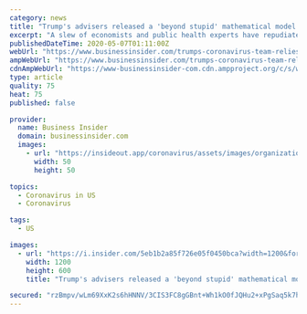 ```yaml
---
category: news
title: "Trump's advisers released a 'beyond stupid' mathematical model of coronavirus deaths created in Excel by a controversial economist"
excerpt: "A slew of economists and public health experts have repudiated Kevin Hassett's model and some argued he bent the data to fit the outcome he desired."
publishedDateTime: 2020-05-07T01:11:00Z
webUrl: "https://www.businessinsider.com/trumps-coronavirus-team-relies-on-stupid-model-by-controversial-economist-2020-5"
ampWebUrl: "https://www.businessinsider.com/trumps-coronavirus-team-relies-on-stupid-model-by-controversial-economist-2020-5?amp"
cdnAmpWebUrl: "https://www-businessinsider-com.cdn.ampproject.org/c/s/www.businessinsider.com/trumps-coronavirus-team-relies-on-stupid-model-by-controversial-economist-2020-5?amp"
type: article
quality: 75
heat: 75
published: false

provider:
  name: Business Insider
  domain: businessinsider.com
  images:
    - url: "https://insideout.app/coronavirus/assets/images/organizations/businessinsider.com-50x50.jpg"
      width: 50
      height: 50

topics:
  - Coronavirus in US
  - Coronavirus

tags:
  - US

images:
  - url: "https://i.insider.com/5eb1b2a85f726e05f0450bca?width=1200&format=jpeg"
    width: 1200
    height: 600
    title: "Trump's advisers released a 'beyond stupid' mathematical model of coronavirus deaths created in Excel by a controversial economist"

secured: "rzBmpv/wLm69XxK2s6hHNNV/3CIS3FC8gGBnt+Wh1kO0fJQHu2+xPgSaq5k7hM9s0Jc4yGxkhK43vChtlce5vc9sOQInKXWIhkthFhl/EVAxNj1ofkb2b6cnCXRS7xY7Q0unI08JeQOk9SCHVC7vU8oI8vhEUGSX9JBs0gAFjODy2PFlFqxFdj6BO8LyobudN7w8fnVRnYClYqfkvFeOwIxMpO8fOuKrPjWrbfXqQxIpso8RmR3+E1D/f7tey63A1hGgide4KXumWRPXE7DqR31rw0FmQsJW75XwTK0S08DHujsL7awVqouQPq6qFTfzzCDoGedgDMX1QWzdEWF+Msoom6GMeLIw/RCSns8TKaTA0hsXoJieH8WrBB4RBBtsMreFIlaM5o/vMN/6HCRMFD4EXbi4cvzsWzYhMtgiZ/LpyDgCoadVoGNqaAgmGI0Kela4rwRWiByVh/2qo30OfkCH7g3EyASgZtz5+TSpMqw=;V9JZGBSJh1oih6dlbS57Xg=="
---
```


